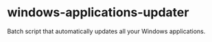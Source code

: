 # windows-applications-updater
Batch script that automatically updates all your Windows applications.
